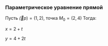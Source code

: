 ### Параметрическое уравнение прямой

Пусть $\vec(p)=(1, 2)$, точка $M_0=(2, 4)$
Тогда:


$x = 2 + t$

$y = 4 + 2t$